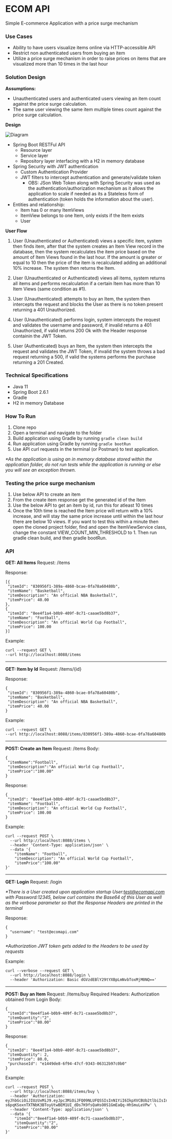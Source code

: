 # ECOM API
Simple E-commerce Application with a price surge mechanism


### Use Cases
- Ability to have users visualize items online via HTTP-accessible API
- Restrict non authenticated users from buying an item
- Utilize a price surge mechanism in order to raise prices on items that are visualized more than 10 times in the last hour


### Solution Design


**Assumptions:**
- Unauthenticated users and authenticated users viewing an item count against the price surge calculation.
- The same user viewing the same item multiple times count against the price surge calculation.


**Design**

![Diagram](https://user-images.githubusercontent.com/57781585/144940937-483e7a56-4145-4504-869c-1b0b4b36410c.png)
- Spring Boot RESTFul API
  - Resource layer
  - Service layer
  - Repository layer interfacing with a H2 in memory database
- Spring Security with JWT authentication
  - Custom Authentication Provider
  - JWT filters to intercept authentication and generate/validate token
    - OBS: JSon Web Token along with Spring Security was used as the authentication/authorization mechanism as it allows the application to scale if needed as its a Stateless form of authentication (token holds the information about the user).
- Entities and relationship:
  - Item has 0 or many ItemViews
  - ItemView belongs to one Item, only exists if the Item exists
  - User

**User Flow**
1) User (Unauthenticated or Authenticated) views a specific item, system then finds item, after that the system creates an Item View record in the database, then the system recalculates the item price based on the amount of Item Views found in the last hour. If the amount is greater or equal to 10 then the price of the item is recalculated adding an additional 10% increase. The system then returns the Item.

2) User (Unauthenticated or Authenticated) views all items, system returns all items and performs recalculation if a certain Item has more than 10 Item Views (same condition as #1).

3) User (Unauthenticated) attempts to buy an Item, the system then intercepts the request and blocks the User as there is no token present returning a 401 Unauthorized.

4) User (Unauthenticated) performs login, system intercepts the request and validates the username and password, if invalid returns a 401 Unauthorized, if valid returns 200 Ok with the Header response containin the JWT Token.

5) User (Authenticated) buys an Item, the system then intercepts the request and validates the JWT Token, if invalid the system throws a bad request returning a 500, if valid the systems performs the purchase returning a 201 Created.


### Technical Specifications
- Java 11
- Spring Boot 2.6.1
- Gradle
- H2 in memory Database


### How To Run
1. Clone repo
2. Open a terminal and navigate to the folder
3. Build application using Gradle by running `gradle clean build`
4. Run application using Gradle by running `gradle bootRun`
5. Use API curl requests in the terminal (or Postman) to test application.

<em>*As the application is using an in memory database stored within the application folder, do not run tests while the application is running or else you will see an exception thrown.</em>


### Testing the price surge mechanism
1. Use below API to create an item
2. From the create item response get the generated id of the Item
3. Use the below API to get an item by id, run this for atleast 10 times
4. Once the 10th time is reached the Item price will return with a 10% increase, and will stay the same price increase until within the last hour there are below 10 views. If you want to test this within a minute then open the cloned project folder, find and open the ItemViewService class, change the constant VIEW_COUNT_MIN_THRESHOLD to 1. Then run gradle clean build, and then gradle bootRun.


### API

**GET: All Items**
Request: /items

Response:
```
[{
 "itemId": "830956f1-389a-4860-bcae-0fa78a60480b",
 "itemName": "Basketball",
 "itemDescription": "An official NBA Basketball",
 "itemPrice": 40.00
},
{
 "itemId": "8ee4f1a4-b0b9-409f-8c71-caaae5bd8b37",
 "itemName": "Football",
 "itemDescription": "An official World Cup Football",
 "itemPrice": 100.00
}]
```

Example:
```
curl --request GET \
--url http://localhost:8088/items
```

---

**GET: Item by Id**
Request: /items/{id}

Response:
```
{
 "itemId": "830956f1-389a-4860-bcae-0fa78a60480b",
 "itemName": "Basketball",
 "itemDescription": "An official NBA Basketball",
 "itemPrice": 40.00
}
```

Example:
```
curl --request GET \
--url http://localhost:8088/items/830956f1-389a-4860-bcae-0fa78a60480b
```

---

**POST: Create an Item**
Request: /items
Body:
```
{
 "itemName":"Football",
 "itemDescription":"An official World Cup Football",
 "itemPrice":"100.00"
}
```

Response:
```
{
 "itemId": "8ee4f1a4-b0b9-409f-8c71-caaae5bd8b37",
 "itemName": "Football",
 "itemDescription": "An official World Cup Football",
 "itemPrice": 100.00
}
```

Example:
```
curl --request POST \
  --url http://localhost:8088/items \
  --header 'Content-Type: application/json' \
  --data '{
 	"itemName": "Football",
 	"itemDescription": "An official World Cup Football",
	"itemPrice":"100.00"
}'
```

---

**GET: Login**
Request: /login

<em>*There is a User created upon application startup User:test@ecomapi.com with Password:12345, below curl contains the Base64 of this User as well as the verbose parameter so that the Response Headers are printed in the terminal</em>

Response:
```
{
  "username": "test@ecomapi.com"
}
```
<em>*Authorization JWT token gets added to the Headers to be used by requests</em>

Example:
```
curl --verbose --request GET \
  --url http://localhost:8088/login \
  --header 'Authorization: Basic dGVzdEBlY29tYXBpLmNvbToxMjM0NQ=='
```

---

**POST: Buy an Item**
Request: /items/buy
Required Headers: Authorization obtained from Login
Body:
```
{
 "itemId":"8ee4f1a4-b0b9-409f-8c71-caaae5bd8b37",
 "itemQuantity":"2",
 "itemPrice":"80.00"
}
```

Response:
```
{
 "itemId": "8ee4f1a4-b0b9-409f-8c71-caaae5bd8b37",
 "itemQuantity": 2,
 "itemPrice": 80.0,
 "purchaseId": "e1449de8-6f94-47cf-9343-06312b97c0b0"
}
```

Example:
```
curl --request POST \
  --url http://localhost:8088/items/buy \
  --header 'Authorization: eyJhbGciOiJIUzUxMiJ9.eyJpc3MiOiJFQ09NLUFQSSIsInN1YiI6IkpXVCBUb2tlbiIsInVzZXJuYW1lIjoidGVzdEBlY29tYXBpLmNvbSIsImlhdCI6MTYzODgzMzkzMSwiZXhwIjoxNjM4ODM0ODMxfQ.fVUfc59xQp57JoJMuB7XVF-s6pqKSoxnTXTNbK3BToyUtwBEM1UI_dDs7K9fsQaHsO0S1GmEaQq-HhSmuLeVPw' \
  --header 'Content-Type: application/json' \
  --data '{
	"itemId":"8ee4f1a4-b0b9-409f-8c71-caaae5bd8b37",
	"itemQuantity":"2",
	"itemPrice":"80.00"
}'
```


